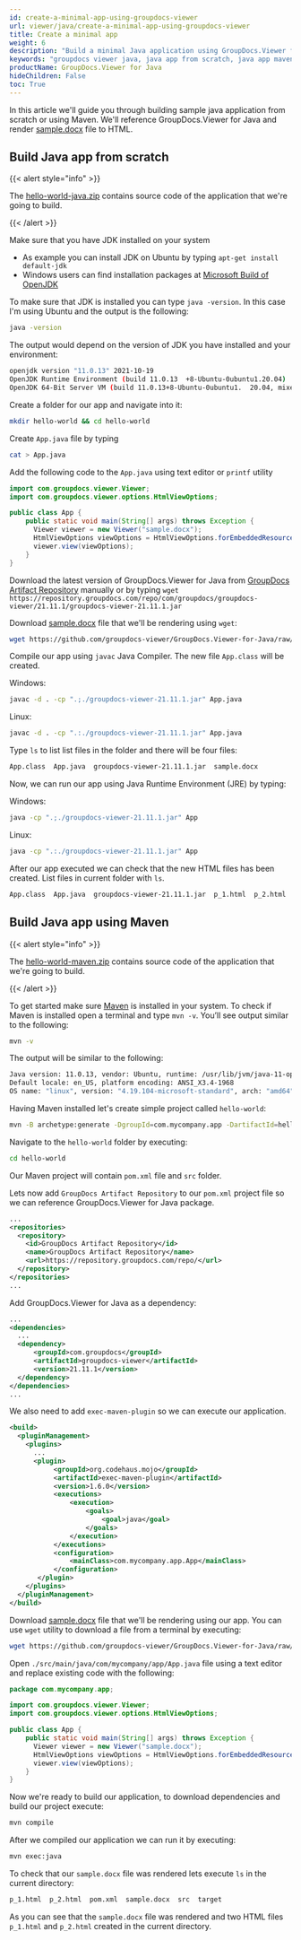 ```yaml
---
id: create-a-minimal-app-using-groupdocs-viewer
url: viewer/java/create-a-minimal-app-using-groupdocs-viewer
title: Create a minimal app
weight: 6
description: "Build a minimal Java application using GroupDocs.Viewer for Java from scratch."
keywords: "groupdocs viewer java, java app from scratch, java app maven"
productName: GroupDocs.Viewer for Java
hideChildren: False
toc: True
---
```


In this article we'll guide you through building sample java application from scratch or using Maven. We'll reference GroupDocs.Viewer for Java and render [sample.docx](https://github.com/groupdocs-viewer/GroupDocs.Viewer-for-Java/raw/master/Examples/resources/sample_files/sample.docx) file to HTML.

## Build Java app from scratch

{{< alert style="info" >}}

The [hello-world-java.zip](viewer/java/resources/how-to-run-examples/hello-world-java.zip) contains source code of the application that we're going to build.

{{< /alert >}}

Make sure that you have JDK installed on your system

* As example you can install JDK on Ubuntu by typing `apt-get install default-jdk`
* Windows users can find installation packages at [Microsoft Build of OpenJDK](https://docs.microsoft.com/en-us/java/openjdk/download)

To make sure that JDK is installed you can type `java -version`. In this case I'm using Ubuntu and the output is the following:

```bash
java -version
```

The output would depend on the version of JDK you have installed and your environment:

```bash
openjdk version "11.0.13" 2021-10-19
OpenJDK Runtime Environment (build 11.0.13  +8-Ubuntu-0ubuntu1.20.04)
OpenJDK 64-Bit Server VM (build 11.0.13+8-Ubuntu-0ubuntu1.  20.04, mixed mode, sharing)
```

Create a folder for our app and navigate into it:

```bash
mkdir hello-world && cd hello-world
```

Create `App.java` file by typing

```bash
cat > App.java
```

Add the following code to the `App.java` using text editor or `printf` utility

```java
import com.groupdocs.viewer.Viewer;
import com.groupdocs.viewer.options.HtmlViewOptions;

public class App {
    public static void main(String[] args) throws Exception {
      Viewer viewer = new Viewer("sample.docx");
      HtmlViewOptions viewOptions = HtmlViewOptions.forEmbeddedResources();
      viewer.view(viewOptions);
    }
}
```

Download the latest version of GroupDocs.Viewer for Java from [GroupDocs Artifact Repository](https://repository.groupdocs.com/repo/com/groupdocs/groupdocs-viewer/) manually or by typing `wget https://repository.groupdocs.com/repo/com/groupdocs/groupdocs-viewer/21.11.1/groupdocs-viewer-21.11.1.jar`

Download [sample.docx](https://github.com/groupdocs-viewer/GroupDocs.Viewer-for-Java/raw/master/Examples/resources/sample_files/sample.docx) file that we'll be rendering using `wget`:

```bash
wget https://github.com/groupdocs-viewer/GroupDocs.Viewer-for-Java/raw/master/Examples/resources/sample_files/sample.docx
```

Compile our app using `javac` Java Compiler. The new file `App.class` will be created.

Windows:

```bash
javac -d . -cp ".;./groupdocs-viewer-21.11.1.jar" App.java
```

Linux:

```bash
javac -d . -cp ".:./groupdocs-viewer-21.11.1.jar" App.java
```

Type `ls` to list list files in the folder and there will be four files:
  
```bash
App.class  App.java  groupdocs-viewer-21.11.1.jar  sample.docx
```

Now, we can run our app using Java Runtime Environment (JRE) by typing:

Windows:

```bash
java -cp ".;./groupdocs-viewer-21.11.1.jar" App
```

Linux:

```bash
java -cp ".:./groupdocs-viewer-21.11.1.jar" App
```

After our app executed we can check that the new HTML files has been created. List files in current folder with `ls`.
  
```bash
App.class  App.java  groupdocs-viewer-21.11.1.jar  p_1.html  p_2.html  sample.docx
```

## Build Java app using Maven

{{< alert style="info" >}}

The [hello-world-maven.zip](viewer/java/resources/how-to-run-examples/hello-world-maven.zip) contains source code of the application that we're going to build.

{{< /alert >}}

To get started make sure [Maven](https://maven.apache.org/) is installed in your system. To check if Maven is installed open a terminal and type `mvn -v`. You’ll see output similar to the following:

```bash
mvn -v
```

The output will be similar to the following:

```bash
Java version: 11.0.13, vendor: Ubuntu, runtime: /usr/lib/jvm/java-11-openjdk-amd64
Default locale: en_US, platform encoding: ANSI_X3.4-1968
OS name: "linux", version: "4.19.104-microsoft-standard", arch: "amd64", family: "unix"
```

Having Maven installed let's create simple project called `hello-world`:

```bash
mvn -B archetype:generate -DgroupId=com.mycompany.app -DartifactId=hello-world -DarchetypeArtifactId=maven-archetype-quickstart -DarchetypeVersion=1.4
```

Navigate to the `hello-world` folder by executing:

```bash
cd hello-world
```

Our Maven project will contain `pom.xml` file and `src` folder.

Lets now add `GroupDocs Artifact Repository` to our `pom.xml` project file so we can reference GroupDocs.Viewer for Java package.

```xml
...
<repositories>
  <repository>
    <id>GroupDocs Artifact Repository</id>
    <name>GroupDocs Artifact Repository</name>
    <url>https://repository.groupdocs.com/repo/</url>
  </repository>
</repositories>
...
```

Add GroupDocs.Viewer for Java as a dependency:

```xml
...
<dependencies>
  ...
  <dependency>
      <groupId>com.groupdocs</groupId>
      <artifactId>groupdocs-viewer</artifactId>
      <version>21.11.1</version> 
  </dependency>
</dependencies>
...
```

We also need to add `exec-maven-plugin` so we can execute our application.

```xml
<build>
  <pluginManagement>
    <plugins>
      ...
      <plugin>
           <groupId>org.codehaus.mojo</groupId>
           <artifactId>exec-maven-plugin</artifactId>
           <version>1.6.0</version>
           <executions>
               <execution>
                   <goals>
                       <goal>java</goal>
                   </goals>
               </execution>
           </executions>
           <configuration>
               <mainClass>com.mycompany.app.App</mainClass>
           </configuration>
       </plugin>
    </plugins>
  </pluginManagement>
</build>
```

Download [sample.docx](https://github.com/groupdocs-viewer/GroupDocs.Viewer-for-Java/raw/master/Examples/resources/sample_files/sample.docx) file that we'll be rendering using our app. You can use `wget` utility to download a file from a terminal by executing:

```bash
wget https://github.com/groupdocs-viewer/GroupDocs.Viewer-for-Java/raw/master/Examples/resources/sample_files/sample.docx
```

Open `./src/main/java/com/mycompany/app/App.java` file using a text editor and replace existing code with the following:

```java
package com.mycompany.app;

import com.groupdocs.viewer.Viewer;
import com.groupdocs.viewer.options.HtmlViewOptions;

public class App {
    public static void main(String[] args) throws Exception {
      Viewer viewer = new Viewer("sample.docx");
      HtmlViewOptions viewOptions = HtmlViewOptions.forEmbeddedResources();
      viewer.view(viewOptions);
    }
}
```

Now we're ready to build our application, to download dependencies and build our project execute:

```bash
mvn compile
```

After we compiled our application we can run it by executing:

```bash
mvn exec:java
```

To check that our `sample.docx` file was rendered lets execute `ls` in the current directory:

```bash
p_1.html  p_2.html  pom.xml  sample.docx  src  target
```

As you can see that the `sample.docx` file was rendered and two HTML files `p_1.html` and `p_2.html` created in the current directory.
